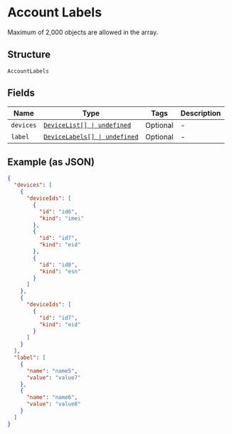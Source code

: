 
# Account Labels

Maximum of 2,000 objects are allowed in the array.

## Structure

`AccountLabels`

## Fields

| Name | Type | Tags | Description |
|  --- | --- | --- | --- |
| `devices` | [`DeviceList[] \| undefined`](../../doc/models/device-list.md) | Optional | - |
| `label` | [`DeviceLabels[] \| undefined`](../../doc/models/device-labels.md) | Optional | - |

## Example (as JSON)

```json
{
  "devices": [
    {
      "deviceIds": [
        {
          "id": "id6",
          "kind": "imei"
        },
        {
          "id": "id7",
          "kind": "eid"
        },
        {
          "id": "id8",
          "kind": "esn"
        }
      ]
    },
    {
      "deviceIds": [
        {
          "id": "id7",
          "kind": "eid"
        }
      ]
    }
  ],
  "label": [
    {
      "name": "name5",
      "value": "value7"
    },
    {
      "name": "name6",
      "value": "value8"
    }
  ]
}
```

